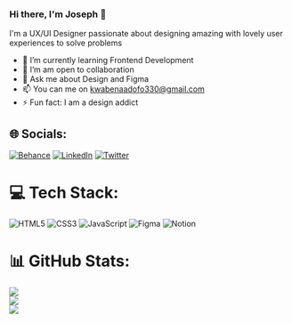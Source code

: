 ### Hi there, I'm Joseph 👋


I'm a UX/UI Designer passionate about designing amazing with  lovely user experiences to solve problems
- 🌱 I’m currently learning Frontend Development
- 👯 I’m am open to collaboration
- 💬 Ask me about Design and Figma
- 📫 You can me on kwabenaadofo330@gmail.com
- ⚡ Fun fact: I am a design addict

## 🌐 Socials:
[![Behance](https://img.shields.io/badge/Behance-1769ff?logo=behance&logoColor=white)](https://behance.net/https://www.behance.net/kwabenaadofo) [![LinkedIn](https://img.shields.io/badge/LinkedIn-%230077B5.svg?logo=linkedin&logoColor=white)](https://linkedin.com/in/https://www.linkedin.com/in/josephadofo/) [![Twitter](https://img.shields.io/badge/Twitter-%231DA1F2.svg?logo=Twitter&logoColor=white)](https://twitter.com/boyethegreat) 

# 💻 Tech Stack:
![HTML5](https://img.shields.io/badge/html5-%23E34F26.svg?style=for-the-badge&logo=html5&logoColor=white) ![CSS3](https://img.shields.io/badge/css3-%231572B6.svg?style=for-the-badge&logo=css3&logoColor=white) ![JavaScript](https://img.shields.io/badge/javascript-%23323330.svg?style=for-the-badge&logo=javascript&logoColor=%23F7DF1E) 	![Figma](https://img.shields.io/badge/figma-%23F24E1E.svg?style=for-the-badge&logo=figma&logoColor=white) ![Notion](https://img.shields.io/badge/Notion-%23000000.svg?style=for-the-badge&logo=notion&logoColor=white)
# 📊 GitHub Stats:
![](https://github-readme-stats.vercel.app/api?username=theboyce&theme=merko&hide_border=false&include_all_commits=false&count_private=false)<br/>
![](https://github-readme-streak-stats.herokuapp.com/?user=theboyce&theme=merko&hide_border=false)<br/>
![](https://github-readme-stats.vercel.app/api/top-langs/?username=theboyce&theme=merko&hide_border=false&include_all_commits=false&count_private=false&layout=compact)

<!-- Proudly created with GPRM ( https://gprm.itsvg.in ) -->
